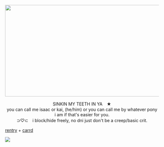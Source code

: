 

<p align="center">
  <img width="660" height="300" src="https://64.media.tumblr.com/e08c090039f4cad7528a2e4ef81195a4/2cef9517ec45b2dd-0a/s2048x3072/e5eddbf11c58a03f0cb4d5318b83a965925c8aa3.jpg">
</p>

<p align="center">
SINKIN MY TEETH IN YA　★ <br> you can call me isaac or kai, (he/him) or you can call me by whatever pony <br> i am if that's easier for you. <br> ⊃♡⊂　i block/hide freely, no dni just don't be a creep/basic crit. 
</p>


[rentry](https://rentry.co/yaoipotion) + [carrd](https://moa.crd.co)

![](https://komarev.com/ghpvc/?username=yaoipotion)

